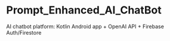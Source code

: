 # Prompt_Enhanced_AI_ChatBot
AI chatbot platform: Kotlin Android app + OpenAI API + Firebase Auth/Firestore
